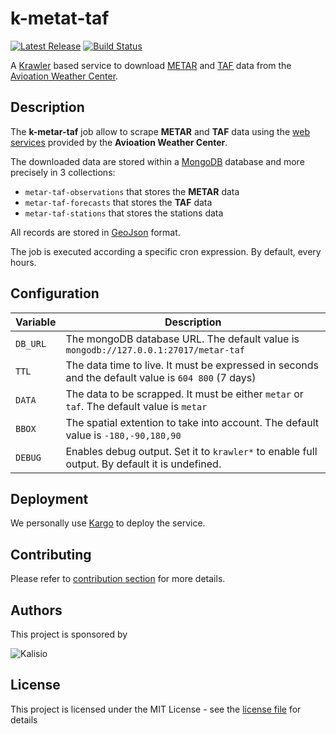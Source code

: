 # k-metat-taf

[![Latest Release](https://img.shields.io/github/v/tag/kalisio/k-openradiation?sort=semver&label=latest)](https://github.com/kalisio/k-metar-taf/releases)
[![Build Status](https://travis-ci.com/kalisio/k-openradiation.png?branch=master)](https://travis-ci.com/kalisio/k-metar-taf)

A [Krawler](https://kalisio.github.io/krawler/) based service to download [METAR](https://en.wikipedia.org/wiki/METAR) and [TAF](https://en.wikipedia.org/wiki/Terminal_aerodrome_forecast) data from the [Avioation Weather Center](https://www.aviationweather.gov/).

## Description

The **k-metar-taf** job allow to scrape **METAR** and **TAF** data using the [web services](https://www.aviationweather.gov/help/webservice) provided by the **Avioation Weather Center**. 

The downloaded data are stored within a [MongoDB](https://www.mongodb.com/) database and more precisely in 3 collections:
* `metar-taf-observations` that stores the **METAR** data
* `metar-taf-forecasts` that stores the **TAF** data
* `metar-taf-stations` that stores the stations data

All records are stored in [GeoJson](https://fr.wikipedia.org/wiki/GeoJSON) format.

The job is executed according a specific cron expression. By default, every hours.

## Configuration

| Variable | Description |
|--- | --- |
| `DB_URL` | The mongoDB database URL. The default value is `mongodb://127.0.0.1:27017/metar-taf` |
| `TTL` | The data time to live. It must be expressed in seconds and the default value is `604 800` (7 days) |
| `DATA` | The data to be scrapped. It must be either `metar` or `taf`. The default value is `metar` |
| `BBOX` | The spatial extention to take into account. The default value is `-180,-90,180,90` |  
| `DEBUG` | Enables debug output. Set it to `krawler*` to enable full output. By default it is undefined. |

## Deployment

We personally use [Kargo](https://kalisio.github.io/kargo/) to deploy the service.

## Contributing

Please refer to [contribution section](./CONTRIBUTING.md) for more details.

## Authors

This project is sponsored by 

![Kalisio](https://s3.eu-central-1.amazonaws.com/kalisioscope/kalisio/kalisio-logo-black-256x84.png)

## License

This project is licensed under the MIT License - see the [license file](./LICENSE) for details